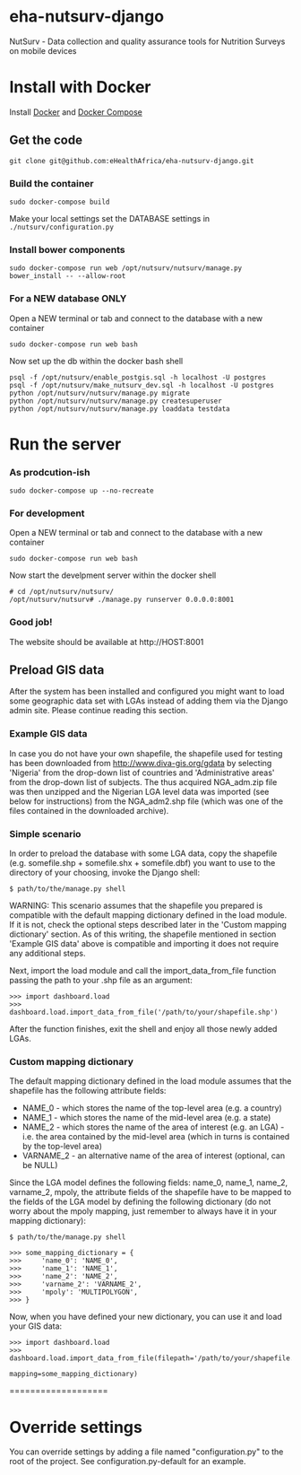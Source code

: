 eha-nutsurv-django
==================

NutSurv - Data collection and quality assurance tools for Nutrition Surveys on mobile devices


# Install with Docker

Install [Docker](https://docs.docker.com/installation/#installation) and [Docker Compose](https://docs.docker.com/compose/install/)

## Get the code

    git clone git@github.com:eHealthAfrica/eha-nutsurv-django.git

### Build the container

    sudo docker-compose build

Make your local settings set the DATABASE settings in `./nutsurv/configuration.py`

### Install bower components

    sudo docker-compose run web /opt/nutsurv/nutsurv/manage.py bower_install -- --allow-root

### For a NEW database ONLY

Open a NEW terminal or tab and connect to the database with a new container

    sudo docker-compose run web bash

Now set up the db within the docker bash shell

    psql -f /opt/nutsurv/enable_postgis.sql -h localhost -U postgres
    psql -f /opt/nutsurv/make_nutsurv_dev.sql -h localhost -U postgres
    python /opt/nutsurv/nutsurv/manage.py migrate
    python /opt/nutsurv/nutsurv/manage.py createsuperuser
    python /opt/nutsurv/nutsurv/manage.py loaddata testdata

# Run the server

### As prodcution-ish

    sudo docker-compose up --no-recreate

### For development

Open a NEW terminal or tab and connect to the database with a new container

    sudo docker-compose run web bash

Now start the develpment server within the docker shell

    # cd /opt/nutsurv/nutsurv/
    /opt/nutsurv/nutsurv# ./manage.py runserver 0.0.0.0:8001



### Good job!
The website should be available at http://HOST:8001


## Preload GIS data

After the system has been installed and configured you might want to load some geographic data set with LGAs instead of adding them via the Django admin site.  Please continue reading this section.

### Example GIS data

In case you do not have your own shapefile, the shapefile used for testing has been downloaded from http://www.diva-gis.org/gdata by selecting 'Nigeria' from the drop-down list of countries and 'Administrative areas' from the drop-down list of subjects.  The thus acquired NGA_adm.zip file was then unzipped and the Nigerian LGA level data was imported (see below for instructions) from the NGA_adm2.shp file (which was one of the files contained in the downloaded archive).


### Simple scenario

In order to preload the database with some LGA data, copy the shapefile (e.g. somefile.shp + somefile.shx + somefile.dbf) you want to use to the directory of your choosing, invoke the Django shell:

    $ path/to/the/manage.py shell

WARNING: This scenario assumes that the shapefile you prepared is compatible with the default mapping dictionary defined in the load module.  If it is not, check the optional steps described later in the 'Custom mapping dictionary' section.  As of this writing, the shapefile mentioned in section 'Example GIS data' above is compatible and importing it does not require any additional steps.

Next, import the load module and call the import_data_from_file function passing the path to your .shp file as an argument:

    >>> import dashboard.load
    >>> dashboard.load.import_data_from_file('/path/to/your/shapefile.shp')

After the function finishes, exit the shell and enjoy all those newly added LGAs.

### Custom mapping dictionary

The default mapping dictionary defined in the load module assumes that the shapefile has the following attribute fields:

* NAME_0 - which stores the name of the top-level area (e.g. a country)
* NAME_1 - which stores the name of the mid-level area (e.g. a state)
* NAME_2 - which stores the name of the area of interest (e.g. an LGA) - i.e. the area contained by the mid-level area (which in turns is contained by the top-level area)
* VARNAME_2 - an alternative name of the area of interest (optional, can be NULL)

Since the LGA model defines the following fields: name_0, name_1, name_2, varname_2, mpoly, the attribute fields of the shapefile have to be mapped to the fields of the LGA model by defining the following dictionary (do not worry about the mpoly mapping, just remember to always have it in your mapping dictionary):

    $ path/to/the/manage.py shell

    >>> some_mapping_dictionary = {
    >>>     'name_0': 'NAME_0',
    >>>     'name_1': 'NAME_1',
    >>>     'name_2': 'NAME_2',
    >>>     'varname_2': 'VARNAME_2',
    >>>     'mpoly': 'MULTIPOLYGON',
    >>> }

Now, when you have defined your new dictionary, you can use it and load your GIS data:

    >>> import dashboard.load
    >>> dashboard.load.import_data_from_file(filepath='/path/to/your/shapefile.shp',
                                             mapping=some_mapping_dictionary)



===================

# Override settings

You can override settings by adding a file named "configuration.py" to the root of the project. See configuration.py-default for an example.
